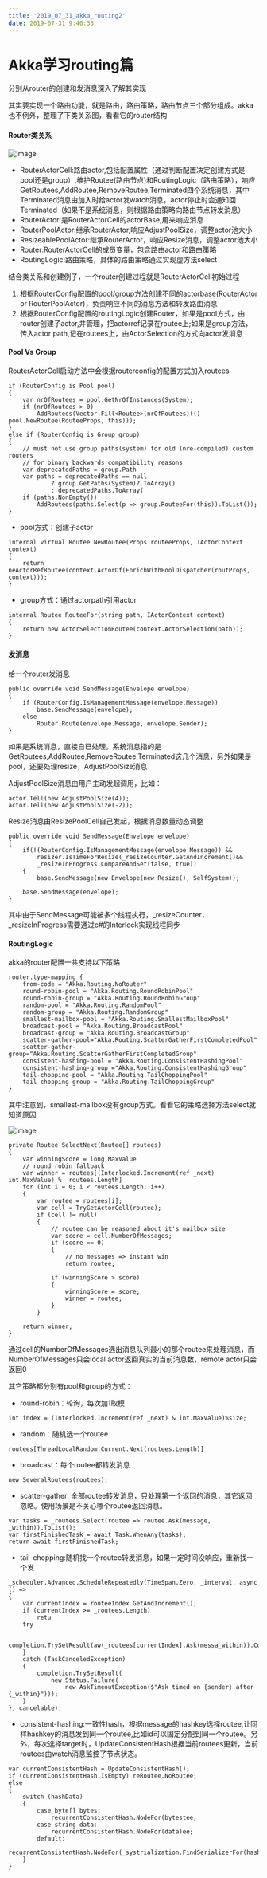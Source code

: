 ```yaml
---
title: '2019_07_31_akka_routing2'
date: 2019-07-31 9:40:33
---
```

# Akka学习routing篇

分别从router的创建和发消息深入了解其实现

其实要实现一个路由功能，就是路由，路由策略，路由节点三个部分组成。akka也不例外，整理了下类关系图，看看它的router结构

#### Router类关系
![image](https://github.com/chenanxing/blog/blob/master/etakka/2019_07_29_akka_routing/akka_routing201.png?raw=true)

- RouterActorCell:路由actor,包括配置属性（通过判断配置决定创建方式是pool还是group）,维护Routee(路由节点)和RoutingLogic（路由策略），响应GetRoutees,AddRoutee,RemoveRoutee,Terminated四个系统消息，其中Terminated消息由加入时给actor发watch消息，actor停止时会通知回Terminated（如果不是系统消息，则根据路由策略向路由节点转发消息）
- RouterActor:是RouterActorCell的actorBase,用来响应消息
- RouterPoolActor:继承RouterActor,响应AdjustPoolSize，调整actor池大小
- ResizeablePoolActor:继承RouterActor，响应Resize消息，调整actor池大小
- Router:RouterActorCell的成员变量，包含路由actor和路由策略
- RoutingLogic:路由策略，具体的路由策略通过实现虚方法select

结合类关系和创建例子，一个router创建过程就是RouterActorCell初始过程
1. 根据RouterConfig配置的pool/group方法创建不同的actorbase(RouterActor or RouterPoolActor)，负责响应不同的消息方法和转发路由消息
2. 根据RouterConfig配置的routingLogic创建Router，如果是pool方式，由router创建子actor,并管理，把actorref记录在routee上;如果是group方法，传入actor path,记在routees上，由ActorSelection的方式向actor发消息

#### Pool Vs Group
RouterActorCell启动方法中会根据routerconfig的配置方式加入routees
```
if (RouterConfig is Pool pool)
{
    var nrOfRoutees = pool.GetNrOfInstances(System);
    if (nrOfRoutees > 0)
        AddRoutees(Vector.Fill<Routee>(nrOfRoutees)(() pool.NewRoutee(RouteeProps, this)));
}
else if (RouterConfig is Group group)
{
    // must not use group.paths(system) for old (nre-compiled) custom routers
    // for binary backwards compatibility reasons
    var deprecatedPaths = group.Path
    var paths = deprecatedPaths == null
            ? group.GetPaths(System)?.ToArray()
            : deprecatedPaths.ToArray(
    if (paths.NonEmpty())
        AddRoutees(paths.Select(p => group.RouteeFor(this)).ToList());
}
```
- pool方式：创建子actor

```
internal virtual Routee NewRoutee(Props routeeProps, IActorContext context)
{
    return neActorRefRoutee(context.ActorOf(EnrichWithPoolDispatcher(routProps, context)));
}
```
- group方式：通过actorpath引用actor

```
internal Routee RouteeFor(string path, IActorContext context)
{
    return new ActorSelectionRoutee(context.ActorSelection(path));
}
```

#### 发消息
给一个router发消息
```
public override void SendMessage(Envelope envelope)
{
    if (RouterConfig.IsManagementMessage(envelope.Message))
        base.SendMessage(envelope);
    else
        Router.Route(envelope.Message, envelope.Sender);
}
```
如果是系统消息，直接自已处理。系统消息指的是GetRoutees,AddRoutee,RemoveRoutee,Terminated这几个消息，另外如果是pool，还要处理resize，AdjustPoolSize消息

AdjustPoolSize消息由用户主动发起调用，比如：

```
actor.Tell(new AdjustPoolSize(4));
actor.Tell(new AdjustPoolSize(-2));
```

Resize消息由ResizePoolCell自己发起，根据消息数量动态调整
        
```
public override void SendMessage(Envelope envelope)
{
    if(!(RouterConfig.IsManagementMessage(envelope.Message)) &&
        resizer.IsTimeForResize(_resizeCounter.GetAndIncrement()&&
        _resizeInProgress.CompareAndSet(false, true))
    {
        base.SendMessage(new Envelope(new Resize(), SelfSystem));
    
    base.SendMessage(envelope);
}
```
其中由于SendMessage可能被多个线程执行，_resizeCounter，_resizeInProgress需要通过c#的Interlock实现线程同步

#### RoutingLogic
akka的router配置一共支持以下策略
```
router.type-mapping {
    from-code = "Akka.Routing.NoRouter"
    round-robin-pool = "Akka.Routing.RoundRobinPool"
    round-robin-group = "Akka.Routing.RoundRobinGroup"
    random-pool = "Akka.Routing.RandomPool"
    random-group = "Akka.Routing.RandomGroup"
    smallest-mailbox-pool = "Akka.Routing.SmallestMailboxPool"
    broadcast-pool = "Akka.Routing.BroadcastPool"
    broadcast-group = "Akka.Routing.BroadcastGroup"
    scatter-gather-pool="Akka.Routing.ScatterGatherFirstCompletedPool"
    scatter-gather-group="Akka.Routing.ScatterGatherFirstCompletedGroup"
    consistent-hashing-pool = "Akka.Routing.ConsistentHashingPool"
    consistent-hashing-group ="Akka.Routing.ConsistentHashingGroup"
    tail-chopping-pool = "Akka.Routing.TailChoppingPool"
    tail-chopping-group = "Akka.Routing.TailChoppingGroup"
}
```
其中注意到，smallest-mailbox没有group方式。看看它的策略选择方法select就知道原因

![image](https://github.com/chenanxing/blog/blob/master/etakka/2019_07_29_akka_routing/akka_routing202.png?raw=true)

```
private Routee SelectNext(Routee[] routees)
{
    var winningScore = long.MaxValue
    // round robin fallback
    var winner = routees[(Interlocked.Increment(ref _next) int.MaxValue) %  routees.Length]
    for (int i = 0; i < routees.Length; i++)
    {
        var routee = routees[i];
        var cell = TryGetActorCell(routee);
        if (cell != null)
        {
            // routee can be reasoned about it's mailbox size
            var score = cell.NumberOfMessages;
            if (score == 0)
            {
                // no messages => instant win    
                return routee;
            
            if (winningScore > score)
            {
                winningScore = score;
                winner = routee;
            }
        }
    
    return winner;
}
```
通过cell的NumberOfMessages选出消息队列最小的那个routee来处理消息，而NumberOfMessages只会local actor返回真实的当前消息数，remote actor只会返回0

其它策略都分别有pool和group的方式：
- round-robin：轮询，每次加1取模
```
int index = (Interlocked.Increment(ref _next) & int.MaxValue)%size;
```
- random：随机选一个routee
```
routees[ThreadLocalRandom.Current.Next(routees.Length)]
```
- broadcast：每个routee都转发消息

```
new SeveralRoutees(routees);
```
- scatter-gather: 全部routee转发消息，只处理第一个返回的消息，其它返回忽略。使用场景是不关心哪个routee返回消息。
```
var tasks = _routees.Select(routee => routee.Ask(message, _within)).ToList();
var firstFinishedTask = await Task.WhenAny(tasks);
return await firstFinishedTask;
```
- tail-chopping:随机找一个routee转发消息，如果一定时间没响应，重新找一个发

```
_scheduler.Advanced.ScheduleRepeatedly(TimeSpan.Zero, _interval, async () =>
{
    var currentIndex = routeeIndex.GetAndIncrement();
    if (currentIndex >= _routees.Length) 
        retu
    try

        completion.TrySetResult(aw(_routees[currentIndex].Ask(messa_within)).ConfigureAwait(false));
    }
    catch (TaskCanceledException)
    {
        completion.TrySetResult(
            new Status.Failure(
                new AskTimeoutException($"Ask timed on {sender} after {_within}")));
    }
}, cancelable);
```
- consistent-hashing:一致性hash，根据message的hashkey选择routee,让同样hashkey的消息发到同一个routee,比如id可以固定分配到同一个routee。另外，每次选择target时，UpdateConsistentHash根据当前routees更新，当前routees由watch消息监控了节点状态。
```
var currentConsistentHash = UpdateConsistentHash();
if (currentConsistentHash.IsEmpty) reRoutee.NoRoutee;
else
{
    switch (hashData)
    {
        case byte[] bytes:
            recurrentConsistentHash.NodeFor(bytestee;
        case string data:
            recurrentConsistentHash.NodeFor(data)ee;
        default:
            recurrentConsistentHash.NodeFor(_systrialization.FindSerializerFor(hashDToBinary(hashData)).Routee;
    }
}
```
